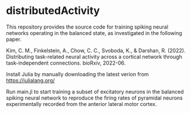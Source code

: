 # distributedActivity
This repository provides the source code for training spiking neural networks operating in the balanced state, as investigated in the following paper. 

Kim, C. M., Finkelstein, A., Chow, C. C., Svoboda, K., & Darshan, R. (2022). Distributing task-related neural activity across a cortical network through task-independent connections. bioRxiv, 2022-06.

Install Julia by manually downloading the latest verion from https://julialang.org/

Run main.jl to start training a subset of excitatory neurons in the balanced spiking neural network to reproduce the firing rates of pyramidal neurons experimentally recorded from the anterior lateral motor cortex.
